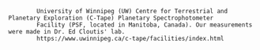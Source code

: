 
            University of Winnipeg (UW) Centre for Terrestrial and Planetary Exploration (C-Tape) Planetary Spectrophotometer 
            Facility (PSF, located in Manitoba, Canada). Our measurements were made in Dr. Ed Cloutis' lab. 
            https://www.uwinnipeg.ca/c-tape/facilities/index.html
        
